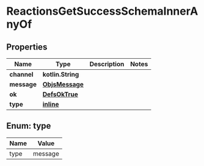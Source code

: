 
# ReactionsGetSuccessSchemaInnerAnyOf

## Properties
Name | Type | Description | Notes
------------ | ------------- | ------------- | -------------
**channel** | **kotlin.String** |  | 
**message** | [**ObjsMessage**](ObjsMessage.md) |  | 
**ok** | [**DefsOkTrue**](DefsOkTrue.md) |  | 
**type** | [**inline**](#Type) |  | 


<a name="Type"></a>
## Enum: type
Name | Value
---- | -----
type | message



